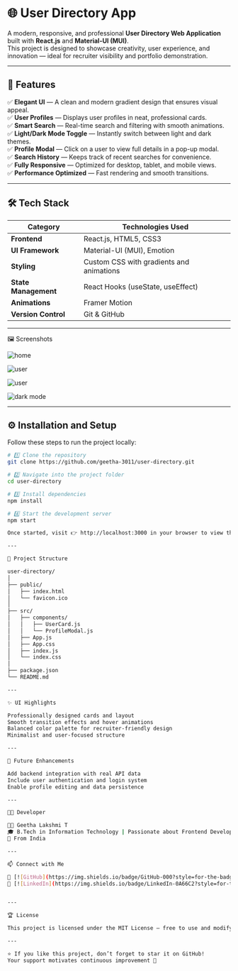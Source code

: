 # 🌐 User Directory App

A modern, responsive, and professional **User Directory Web Application** built with **React.js** and **Material-UI (MUI)**.  
This project is designed to showcase creativity, user experience, and innovation — ideal for recruiter visibility and portfolio demonstration.

---

## 🚀 Features

✅ **Elegant UI** — A clean and modern gradient design that ensures visual appeal.  
✅ **User Profiles** — Displays user profiles in neat, professional cards.  
✅ **Smart Search** — Real-time search and filtering with smooth animations.  
✅ **Light/Dark Mode Toggle** — Instantly switch between light and dark themes.  
✅ **Profile Modal** — Click on a user to view full details in a pop-up modal.  
✅ **Search History** — Keeps track of recent searches for convenience.  
✅ **Fully Responsive** — Optimized for desktop, tablet, and mobile views.  
✅ **Performance Optimized** — Fast rendering and smooth transitions.  

---

## 🛠️ Tech Stack

| Category | Technologies Used |
|-----------|------------------|
| **Frontend** | React.js, HTML5, CSS3 |
| **UI Framework** | Material-UI (MUI), Emotion |
| **Styling** | Custom CSS with gradients and animations |
| **State Management** | React Hooks (useState, useEffect) |
| **Animations** | Framer Motion |
| **Version Control** | Git & GitHub |

---

🖼️ Screenshots

![home](https://github.com/user-attachments/assets/b795382d-fad5-400a-844b-762528f191c3)

![user](https://github.com/user-attachments/assets/6dc3db7d-7078-4a7a-aa85-2c980897b83f)

![user](https://github.com/user-attachments/assets/e4ac4c63-7ead-4894-8100-677d8b9c5447)

![dark mode](https://github.com/user-attachments/assets/1185a5ae-2d36-41ea-afb6-c15e2ac3d075)


---

## ⚙️ Installation and Setup

Follow these steps to run the project locally:

```bash
# 1️⃣ Clone the repository
git clone https://github.com/geetha-3011/user-directory.git

# 2️⃣ Navigate into the project folder
cd user-directory

# 3️⃣ Install dependencies
npm install

# 4️⃣ Start the development server
npm start

Once started, visit 👉 http://localhost:3000 in your browser to view the app.

---

🧠 Project Structure

user-directory/
│
├── public/
│   ├── index.html
│   └── favicon.ico
│
├── src/
│   ├── components/
│   │   ├── UserCard.js
│   │   └── ProfileModal.js
│   ├── App.js
│   ├── App.css
│   ├── index.js
│   └── index.css
│
├── package.json
└── README.md

---

✨ UI Highlights

Professionally designed cards and layout
Smooth transition effects and hover animations
Balanced color palette for recruiter-friendly design
Minimalist and user-focused structure

---

🌱 Future Enhancements

Add backend integration with real API data
Include user authentication and login system
Enable profile editing and data persistence

---

👩‍💻 Developer

👩‍💻 Geetha Lakshmi T
🎓 B.Tech in Information Technology | Passionate about Frontend Development and UI Design
📍 From India

---

📫 Connect with Me

🔗 [![GitHub](https://img.shields.io/badge/GitHub-000?style=for-the-badge&logo=github&logoColor=white)](https://github.com/geetha-3011)
💼 [![LinkedIn](https://img.shields.io/badge/LinkedIn-0A66C2?style=for-the-badge&logo=linkedin&logoColor=white)](https://www.linkedin.com/in/geethalakshmi3011)


---

🏆 License

This project is licensed under the MIT License — free to use and modify with credit.

---

⭐ If you like this project, don’t forget to star it on GitHub!
Your support motivates continuous improvement 💙
